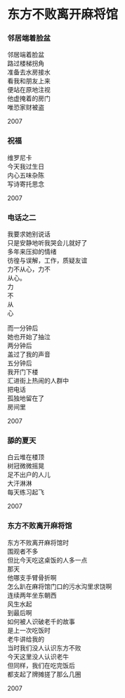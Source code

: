 # 东方不败离开麻将馆

### 邻居端着脸盆

邻居端着脸盆  
路过楼梯拐角  
准备去水房接水  
看我和朋友上来  
便站在原地注视  
他虚掩着的房门  
唯恐家财被盗  
  
2007  

### 祝福

维罗尼卡  
今天我过生日  
内心五味杂陈  
写诗寄托思念  
  
2007  

### 电话之二

我要求她别说话  
只是安静地听我哭会儿就好了  
多年来压抑的情绪  
彷徨与误解，工作，质疑友谊  
力不从心，力不  
从心。  
力  
不  
从  
心  

而一分钟后  
她也开始了抽泣  
两分钟后  
盖过了我的声音  
五分钟后  
我开门下楼  
汇进街上热闹的人群中  
把电话  
孤独地留在了  
房间里  
  
2007  

### 舔的夏天

白云堆在楼顶  
树冠微微摇晃  
足不出户的人儿  
大汗淋淋  
每天练习起飞  
  
2007  

### 东方不败离开麻将馆

东方不败离开麻将馆时  
围观者不多  
但比今天吃这桌饭的人多一点  
那天  
他哪支手臂骨折啊  
怎么趴在麻将馆门口的污水沟里求饶啊  
连续两年坐东朝西  
风生水起  
到最后啊  
如何被人识破老千的故事  
是上一次吃饭时  
老牛讲给我的  
当时我们没人认识东方不败  
今天这里没人认识老牛  
但同样，我们在吃完饭后  
都支起了牌摊搓了那么几圈  
  
2007  
